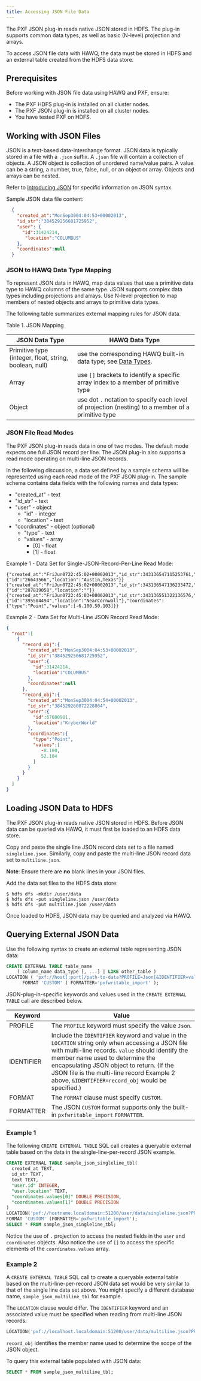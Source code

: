 ```yaml
---
title: Accessing JSON File Data
---
```


The PXF JSON plug-in reads native JSON stored in HDFS.  The plug-in supports common data types, as well as basic (N-level) projection and arrays.

To access JSON file data with HAWQ, the data must be stored in HDFS and an external table created from the HDFS data store.

## Prerequisites<a id="jsonplugprereq"></a>

Before working with JSON file data using HAWQ and PXF, ensure:

-   The PXF HDFS plug-in is installed on all cluster nodes.
-   The PXF JSON plug-in is installed on all cluster nodes.
-   You have tested PXF on HDFS.


## Working with JSON Files<a id="topic_workwjson"></a>

JSON is a text-based data-interchange format.  JSON data is typically stored in a file with a `.json` suffix. A `.json` file will contain a collection of objects.  A JSON object is collection of unordered name/value pairs.  A value can be a string, a number, true, false, null, or an object or array. Objects and arrays can be nested.

Refer to [Introducing JSON](http://www.json.org/) for specific information on JSON syntax.

Sample JSON data file content:

``` json
  {
    "created_at":"MonSep3004:04:53+00002013",
    "id_str":"384529256681725952",
    "user": {
      "id":31424214,
       "location":"COLUMBUS"
    },
    "coordinates":null
  }
```

### JSON to HAWQ Data Type Mapping<a id="topic_workwjson"></a>

To represent JSON data in HAWQ, map data values that use a primitive data type to HAWQ columns of the same type. JSON supports complex data types including projections and arrays. Use N-level projection to map members of nested objects and arrays to primitive data types.

The following table summarizes external mapping rules for JSON data.

<caption><span class="tablecap">Table 1. JSON Mapping</span></caption>

<a id="topic_table_jsondatamap"></a>

| JSON Data Type                                                    | HAWQ Data Type                                                                                                                                                                                            |
|-------------------------------------------------------------------|-----------------------------------------------------------------------------------------------------------------------------------------------------------------------------------------------------|
| Primitive type (integer, float, string, boolean, null) | use the corresponding HAWQ built-in data type; see [Data Types](../reference/HAWQDataTypes.html). |
| Array                         | use `[]` brackets to identify a specific array index to a member of primitive type                                                                                            |
| Object                | use dot `.` notation to specify each level of projection (nesting) to a member of a primitive type                                                                                         |


### JSON File Read Modes<a id="topic_jsonreadmodes"></a>


The PXF JSON plug-in reads data in one of two modes. The default mode expects one full JSON record per line.  The JSON plug-in also supports a read mode operating on multi-line JSON records.

In the following discussion, a data set defined by a sample schema will be represented using each read mode of the PXF JSON plug-in.  The sample schema contains data fields with the following names and data types:

   - "created_at" - text
   - "id_str" - text
   - "user" - object
      - "id" - integer
      - "location" - text
   - "coordinates" - object (optional)
      - "type" - text
      - "values" - array
         - [0] - float
         - [1] - float


Example 1 - Data Set for Single-JSON-Record-Per-Line Read Mode:

``` pre
{"created_at":"FriJun0722:45:02+00002013","id_str":343136547115253761,"user"{"id":"26643566","location":"Austin,Texas"}}
{"created_at":"FriJun0722:45:02+00002013","id_str":343136547136233472,"user"{"id":"287819058","location":""}}
{"created_at":"FriJun0722:45:03+00002013","id_str":343136551322136576,"user"{"id":"395504494","location":"NearCornwall"},"coordinates":{"type":"Point","values":[‐6.100,50.103]}}
```  

Example 2 - Data Set for Multi-Line JSON Record Read Mode:

``` json
{
  "root":[
    {
      "record_obj":{
        "created_at":"MonSep3004:04:53+00002013",
        "id_str":"384529256681725952",
        "user":{
          "id":31424214,
          "location":"COLUMBUS"
        },
        "coordinates":null
      },
      "record_obj":{
        "created_at":"MonSep3004:04:54+00002013",
        "id_str":"384529260872228864",
        "user":{
          "id":67600981,
          "location":"KryberWorld"
        },
        "coordinates":{
          "type":"Point",
          "values":[
             ‐8.100,
             52.104
          ]
        }
      }
    }
  ]
}
```

## Loading JSON Data to HDFS<a id="jsontohdfs"></a>

The PXF JSON plug-in reads native JSON stored in HDFS. Before JSON data can be queried via HAWQ, it must first be loaded to an HDFS data store.

Copy and paste the single line JSON record data set to a file named `singleline.json`.  Similarly, copy and paste the multi-line JSON record data set to `multiline.json`.

**Note**:  Ensure there are **no** blank lines in your JSON files.

Add the data set files to the HDFS data store:

``` shell
$ hdfs dfs -mkdir /user/data
$ hdfs dfs -put singleline.json /user/data
$ hdfs dfs -put multiline.json /user/data
```

Once loaded to HDFS, JSON data may be queried and analyzed via HAWQ.

## Querying External JSON Data<a id="jsoncetsyntax1"></a>

Use the following syntax to create an external table representing JSON data: 

``` sql
CREATE EXTERNAL TABLE table_name 
    ( column_name data_type [, ...] | LIKE other_table )
LOCATION ( 'pxf://host[:port]/path-to-data?PROFILE=Json[&IDENTIFIER=value]' )
      FORMAT 'CUSTOM' ( FORMATTER='pxfwritable_import' );
```
JSON-plug-in-specific keywords and values used in the `CREATE EXTERNAL TABLE` call are described below.

| Keyword  | Value |
|-------|-------------------------------------|
| PROFILE    | The `PROFILE` keyword must specify the value `Json`. |
| IDENTIFIER  | Include the `IDENTIFIER` keyword and value in the `LOCATION` string only when accessing a JSON file with multi-line records. `value` should identify the member name used to determine the encapsulating JSON object to return.  (If the JSON file is the multi-line record Example 2 above, `&IDENTIFIER=record_obj` would be specified.) |  
| FORMAT    | The `FORMAT` clause must specify `CUSTOM`. |
| FORMATTER    | The JSON `CUSTOM` format supports only the built-in `pxfwritable_import` `FORMATTER`. |


### Example 1 <a id="jsonexample1"></a>

The following `CREATE EXTERNAL TABLE` SQL call creates a queryable external table based on the data in the single-line-per-record JSON example.

``` sql 
CREATE EXTERNAL TABLE sample_json_singleline_tbl(
  created_at TEXT,
  id_str TEXT,
  text TEXT,
  "user.id" INTEGER,
  "user.location" TEXT,
  "coordinates.values[0]" DOUBLE PRECISION,
  "coordinates.values[1]" DOUBLE PRECISION
)
LOCATION('pxf://hostname.localdomain:51200/user/data/singleline.json?PROFILE=Json')
FORMAT 'CUSTOM' (FORMATTER='pxfwritable_import');
SELECT * FROM sample_json_singleline_tbl;
```

Notice the use of `.` projection to access the nested fields in the `user` and `coordinates` objects.  Also notice the use of `[]` to access the specific elements of the `coordinates.values` array.

### Example 2 <a id="jsonexample2"></a>

A `CREATE EXTERNAL TABLE` SQL call to create a queryable external table based on the multi-line-per-record JSON data set would be very similar to that of the single line data set above. You might specify a different database name, `sample_json_multiline_tbl` for example. 

The `LOCATION` clause would differ.  The `IDENTIFIER` keyword and an associated value must be specified when reading from multi-line JSON records:

``` sql
LOCATION('pxf://localhost.localdomain:51200/user/data/multiline.json?PROFILE=Json&IDENTIFIER=record_obj')
```

`record_obj` identifies the member name used to determine the scope of the JSON object.

To query this external table populated with JSON data:

``` sql
SELECT * FROM sample_json_multiline_tbl;
```